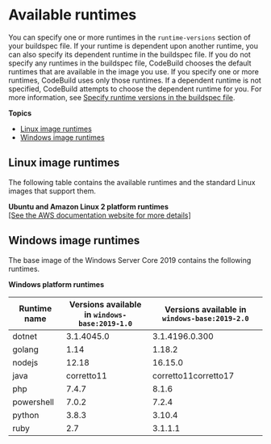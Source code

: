 # Available runtimes<a name="available-runtimes"></a>

You can specify one or more runtimes in the `runtime-versions` section of your buildspec file\. If your runtime is dependent upon another runtime, you can also specify its dependent runtime in the buildspec file\. If you do not specify any runtimes in the buildspec file, CodeBuild chooses the default runtimes that are available in the image you use\. If you specify one or more runtimes, CodeBuild uses only those runtimes\. If a dependent runtime is not specified, CodeBuild attempts to choose the dependent runtime for you\. For more information, see [Specify runtime versions in the buildspec file](build-spec-ref.md#runtime-versions-buildspec-file)\.

**Topics**
+ [Linux image runtimes](#linux-runtimes)
+ [Windows image runtimes](#windows-runtimes)

## Linux image runtimes<a name="linux-runtimes"></a>

The following table contains the available runtimes and the standard Linux images that support them\. 


**Ubuntu and Amazon Linux 2 platform runtimes**  
[\[See the AWS documentation website for more details\]](http://docs.aws.amazon.com/codebuild/latest/userguide/available-runtimes.html)

## Windows image runtimes<a name="windows-runtimes"></a>

The base image of the Windows Server Core 2019 contains the following runtimes\.


**Windows platform runtimes**  

| Runtime name | Versions available in `windows-base:2019-1.0` | Versions available in `windows-base:2019-2.0` | 
| --- | --- | --- | 
| dotnet | 3\.1\.4045\.0 | 3\.1\.4196\.0\.300 | 
| golang | 1\.14 | 1\.18\.2 | 
| nodejs | 12\.18 | 16\.15\.0 | 
| java | corretto11 | corretto11corretto17 | 
| php | 7\.4\.7 | 8\.1\.6 | 
| powershell | 7\.0\.2 | 7\.2\.4 | 
| python | 3\.8\.3 | 3\.10\.4 | 
| ruby | 2\.7 | 3\.1\.1\.1 | 